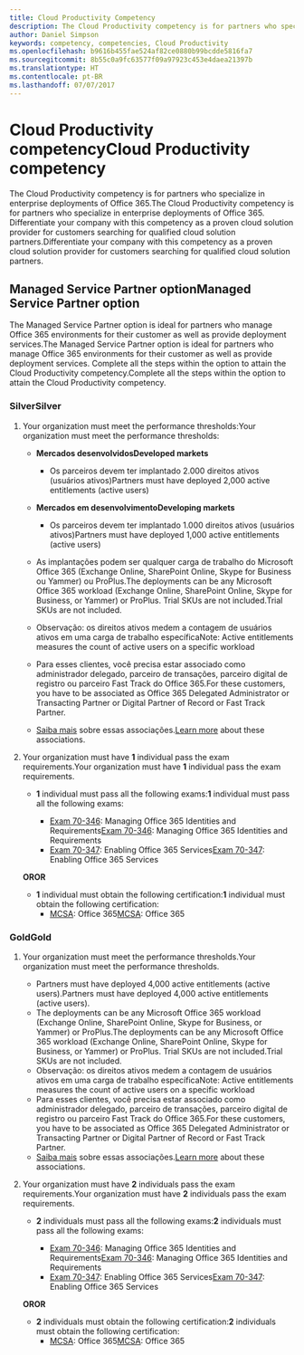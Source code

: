 ```yaml
---
title: Cloud Productivity Competency
description: The Cloud Productivity competency is for partners who specialize in enterprise deployments of Office 365. Differentiate your company with this competency as a proven cloud solution provider for customers searching for qualified cloud solution partners.
author: Daniel Simpson
keywords: competency, competencies, Cloud Productivity
ms.openlocfilehash: b9616b455fae524af82ce0880b99bcdde5816fa7
ms.sourcegitcommit: 8b55c0a9fc63577f09a97923c453e4daea21397b
ms.translationtype: HT
ms.contentlocale: pt-BR
ms.lasthandoff: 07/07/2017
---
```

# <a name="cloud-productivity-competency"></a><span data-ttu-id="db966-105">Cloud Productivity competency</span><span class="sxs-lookup"><span data-stu-id="db966-105">Cloud Productivity competency</span></span>

<span data-ttu-id="db966-106">The Cloud Productivity competency is for partners who specialize in enterprise deployments of Office 365.</span><span class="sxs-lookup"><span data-stu-id="db966-106">The Cloud Productivity competency is for partners who specialize in enterprise deployments of Office 365.</span></span> <span data-ttu-id="db966-107">Differentiate your company with this competency as a proven cloud solution provider for customers searching for qualified cloud solution partners.</span><span class="sxs-lookup"><span data-stu-id="db966-107">Differentiate your company with this competency as a proven cloud solution provider for customers searching for qualified cloud solution partners.</span></span>

## <a name="managed-service-partner-option"></a><span data-ttu-id="db966-108">Managed Service Partner option</span><span class="sxs-lookup"><span data-stu-id="db966-108">Managed Service Partner option</span></span>
<span data-ttu-id="db966-109">The Managed Service Partner option is ideal for partners who manage Office 365 environments for their customer as well as provide deployment services.</span><span class="sxs-lookup"><span data-stu-id="db966-109">The Managed Service Partner option is ideal for partners who manage Office 365 environments for their customer as well as provide deployment services.</span></span> <span data-ttu-id="db966-110">Complete all the steps within the option to attain the Cloud Productivity competency.</span><span class="sxs-lookup"><span data-stu-id="db966-110">Complete all the steps within the option to attain the Cloud Productivity competency.</span></span>
### <a name="silver"></a><span data-ttu-id="db966-111">Silver</span><span class="sxs-lookup"><span data-stu-id="db966-111">Silver</span></span>
1.  <span data-ttu-id="db966-112">Your organization must meet the performance thresholds:</span><span class="sxs-lookup"><span data-stu-id="db966-112">Your organization must meet the performance thresholds:</span></span>
    - **<span data-ttu-id="db966-113">Mercados desenvolvidos</span><span class="sxs-lookup"><span data-stu-id="db966-113">Developed markets</span></span>** 
        - <span data-ttu-id="db966-114">Os parceiros devem ter implantado 2.000 direitos ativos (usuários ativos)</span><span class="sxs-lookup"><span data-stu-id="db966-114">Partners must have deployed 2,000 active entitlements (active users)</span></span>
    - **<span data-ttu-id="db966-115">Mercados em desenvolvimento</span><span class="sxs-lookup"><span data-stu-id="db966-115">Developing markets</span></span>**
        -  <span data-ttu-id="db966-116">Os parceiros devem ter implantado 1.000 direitos ativos (usuários ativos)</span><span class="sxs-lookup"><span data-stu-id="db966-116">Partners must have deployed 1,000 active entitlements (active users)</span></span>
    
    - <span data-ttu-id="db966-117">As implantações podem ser qualquer carga de trabalho do Microsoft Office 365 (Exchange Online, SharePoint Online, Skype for Business ou Yammer) ou ProPlus.</span><span class="sxs-lookup"><span data-stu-id="db966-117">The deployments can be any Microsoft Office 365 workload (Exchange Online, SharePoint Online, Skype for Business, or Yammer) or ProPlus.</span></span> <span data-ttu-id="db966-118">Trial SKUs are not included.</span><span class="sxs-lookup"><span data-stu-id="db966-118">Trial SKUs are not included.</span></span>     
    - <span data-ttu-id="db966-119">Observação: os direitos ativos medem a contagem de usuários ativos em uma carga de trabalho específica</span><span class="sxs-lookup"><span data-stu-id="db966-119">Note: Active entitlements measures the count of active users on a specific workload</span></span> 
    - <span data-ttu-id="db966-120">Para esses clientes, você precisa estar associado como administrador delegado, parceiro de transações, parceiro digital de registro ou parceiro Fast Track do Office 365.</span><span class="sxs-lookup"><span data-stu-id="db966-120">For these customers, you have to be associated as Office 365 Delegated Administrator or Transacting Partner or Digital Partner of Record or Fast Track Partner.</span></span>
    - <span data-ttu-id="db966-121">[Saiba mais](https://partner.microsoft.com/en-us/membership/digital-partner-of-record) sobre essas associações.</span><span class="sxs-lookup"><span data-stu-id="db966-121">[Learn more](https://partner.microsoft.com/en-us/membership/digital-partner-of-record) about these associations.</span></span>

2. <span data-ttu-id="db966-122">Your organization must have **1** individual pass the exam requirements.</span><span class="sxs-lookup"><span data-stu-id="db966-122">Your organization must have **1** individual pass the exam requirements.</span></span>

    - <span data-ttu-id="db966-123">**1** individual must pass all the following exams:</span><span class="sxs-lookup"><span data-stu-id="db966-123">**1** individual must pass all the following exams:</span></span>

        - <span data-ttu-id="db966-124">[Exam 70-346](https://www.microsoft.com/en-us/learning/exam-70-346.aspx): Managing Office 365 Identities and Requirements</span><span class="sxs-lookup"><span data-stu-id="db966-124">[Exam 70-346](https://www.microsoft.com/en-us/learning/exam-70-346.aspx): Managing Office 365 Identities and Requirements</span></span>  
        - <span data-ttu-id="db966-125">[Exam 70-347](https://www.microsoft.com/en-us/learning/exam-70-347.aspx): Enabling Office 365 Services</span><span class="sxs-lookup"><span data-stu-id="db966-125">[Exam 70-347](https://www.microsoft.com/en-us/learning/exam-70-347.aspx): Enabling Office 365 Services</span></span>
    
    **<span data-ttu-id="db966-126">OR</span><span class="sxs-lookup"><span data-stu-id="db966-126">OR</span></span>**

    - <span data-ttu-id="db966-127">**1** individual must obtain the following certification:</span><span class="sxs-lookup"><span data-stu-id="db966-127">**1** individual must obtain the following certification:</span></span>  
        - <span data-ttu-id="db966-128">[MCSA](https://www.microsoft.com/en-us/learning/mcsa-office365-certification.aspx): Office 365</span><span class="sxs-lookup"><span data-stu-id="db966-128">[MCSA](https://www.microsoft.com/en-us/learning/mcsa-office365-certification.aspx): Office 365</span></span>

### <a name="gold"></a><span data-ttu-id="db966-129">Gold</span><span class="sxs-lookup"><span data-stu-id="db966-129">Gold</span></span>

1.  <span data-ttu-id="db966-130">Your organization must meet the performance thresholds.</span><span class="sxs-lookup"><span data-stu-id="db966-130">Your organization must meet the performance thresholds.</span></span> 

    - <span data-ttu-id="db966-131">Partners must have deployed 4,000 active entitlements (active users).</span><span class="sxs-lookup"><span data-stu-id="db966-131">Partners must have deployed 4,000 active entitlements (active users).</span></span>
    - <span data-ttu-id="db966-132">The deployments can be any Microsoft Office 365 workload (Exchange Online, SharePoint Online, Skype for Business, or Yammer) or ProPlus.</span><span class="sxs-lookup"><span data-stu-id="db966-132">The deployments can be any Microsoft Office 365 workload (Exchange Online, SharePoint Online, Skype for Business, or Yammer) or ProPlus.</span></span> <span data-ttu-id="db966-133">Trial SKUs are not included.</span><span class="sxs-lookup"><span data-stu-id="db966-133">Trial SKUs are not included.</span></span>
    - <span data-ttu-id="db966-134">Observação: os direitos ativos medem a contagem de usuários ativos em uma carga de trabalho específica</span><span class="sxs-lookup"><span data-stu-id="db966-134">Note: Active entitlements measures the count of active users on a specific workload</span></span>
    - <span data-ttu-id="db966-135">Para esses clientes, você precisa estar associado como administrador delegado, parceiro de transações, parceiro digital de registro ou parceiro Fast Track do Office 365.</span><span class="sxs-lookup"><span data-stu-id="db966-135">For these customers, you have to be associated as Office 365 Delegated Administrator or Transacting Partner or Digital Partner of Record or Fast Track Partner.</span></span>
    - <span data-ttu-id="db966-136">[Saiba mais](https://partner.microsoft.com/en-us/membership/digital-partner-of-record) sobre essas associações.</span><span class="sxs-lookup"><span data-stu-id="db966-136">[Learn more](https://partner.microsoft.com/en-us/membership/digital-partner-of-record) about these associations.</span></span>

2.  <span data-ttu-id="db966-137">Your organization must have **2** individuals pass the exam requirements.</span><span class="sxs-lookup"><span data-stu-id="db966-137">Your organization must have **2** individuals pass the exam requirements.</span></span>

    - <span data-ttu-id="db966-138">**2** individuals must pass all the following exams:</span><span class="sxs-lookup"><span data-stu-id="db966-138">**2** individuals must pass all the following exams:</span></span>

        - <span data-ttu-id="db966-139">[Exam 70-346](https://www.microsoft.com/en-us/learning/exam-70-346.aspx): Managing Office 365 Identities and Requirements</span><span class="sxs-lookup"><span data-stu-id="db966-139">[Exam 70-346](https://www.microsoft.com/en-us/learning/exam-70-346.aspx): Managing Office 365 Identities and Requirements</span></span>  
        - <span data-ttu-id="db966-140">[Exam 70-347](https://www.microsoft.com/en-us/learning/exam-70-347.aspx): Enabling Office 365 Services</span><span class="sxs-lookup"><span data-stu-id="db966-140">[Exam 70-347](https://www.microsoft.com/en-us/learning/exam-70-347.aspx): Enabling Office 365 Services</span></span>
        
    **<span data-ttu-id="db966-141">OR</span><span class="sxs-lookup"><span data-stu-id="db966-141">OR</span></span>**
    
    - <span data-ttu-id="db966-142">**2** individuals must obtain the following certification:</span><span class="sxs-lookup"><span data-stu-id="db966-142">**2** individuals must obtain the following certification:</span></span>
        - <span data-ttu-id="db966-143">[MCSA](https://www.microsoft.com/en-us/learning/mcsa-office365-certification.aspx): Office 365</span><span class="sxs-lookup"><span data-stu-id="db966-143">[MCSA](https://www.microsoft.com/en-us/learning/mcsa-office365-certification.aspx): Office 365</span></span>





